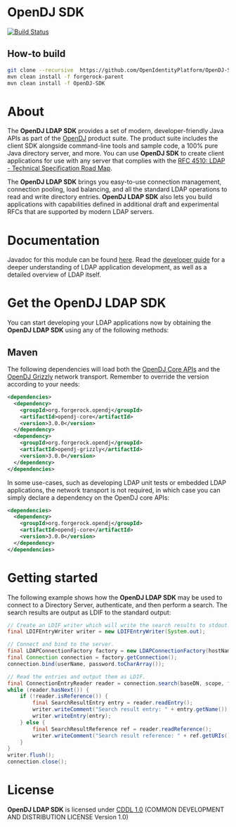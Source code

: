 <!--
  The contents of this file are subject to the terms of the Common Development and
  Distribution License (the License). You may not use this file except in compliance with the
  License.

  You can obtain a copy of the License at legal/CDDLv1.0.txt. See the License for the
  specific language governing permission and limitations under the License.

  When distributing Covered Software, include this CDDL Header Notice in each file and include
  the License file at legal/CDDLv1.0.txt. If applicable, add the following below the CDDL
  Header, with the fields enclosed by brackets [] replaced by your own identifying
  information: "Portions copyright [year] [name of copyright owner]".

  Copyright 2016 ForgeRock AS.
  Portions copyright 2017 3A Systems, LLC
  -->

OpenDJ SDK
==========
[![Build Status](https://travis-ci.org/OpenIdentityPlatform/OpenDJ-SDK.svg)](https://travis-ci.org/OpenIdentityPlatform/OpenDJ-SDK)

## How-to build

```bash
git clone --recursive  https://github.com/OpenIdentityPlatform/OpenDJ-SDK.git
mvn clean install -f forgerock-parent
mvn clean install -f OpenDJ-SDK
```

About
==========

The **OpenDJ LDAP SDK** provides a set of modern, developer-friendly Java APIs as part of the
[OpenDJ](https://github.com/OpenIdentityPlatform/OpenDJ) product suite. 
The product suite includes the client SDK alongside command-line tools and
sample code, a 100% pure Java directory server, and more. You can use **OpenDJ SDK** to create client applications
for use with any server that complies with the
[RFC 4510: LDAP - Technical Specification Road Map](http://tools.ietf.org/html/rfc4510).

The **OpenDJ LDAP SDK** brings you easy-to-use connection management, connection pooling, load balancing, and all the
standard LDAP operations to read and write directory entries. **OpenDJ LDAP SDK** also lets you build applications with
capabilities defined in additional draft and experimental RFCs that are supported by modern LDAP servers.

Documentation
=============

Javadoc for this module can be found [here](http://opendj.forgerock.org/opendj-core/apidocs/index.html). Read the
[developer guide](http://opendj.forgerock.org/doc/dev-guide/index.html) for a deeper understanding of LDAP application
development, as well as a detailed overview of LDAP itself.

Get the OpenDJ LDAP SDK
=======================

You can start developing your LDAP applications now by obtaining the **OpenDJ LDAP SDK** using any of the following
methods:

Maven
-----

The following dependencies will load both the [OpenDJ Core APIs](opendj-core) and the [OpenDJ Grizzly](opendj-grizzly)
network transport. Remember to override the version according to your needs:

```xml
<dependencies>
  <dependency>
    <groupId>org.forgerock.opendj</groupId>
    <artifactId>opendj-core</artifactId>
    <version>3.0.0</version>
  </dependency>
  <dependency>
    <groupId>org.forgerock.opendj</groupId>
    <artifactId>opendj-grizzly</artifactId>
    <version>3.0.0</version>
  </dependency>
</dependencies>
```

In some use-cases, such as developing LDAP unit tests or embedded LDAP applications, the network transport is not
required, in which case you can simply declare a dependency on the OpenDJ core APIs:

```xml
<dependencies>
  <dependency>
    <groupId>org.forgerock.opendj</groupId>
    <artifactId>opendj-core</artifactId>
    <version>3.0.0</version>
  </dependency>
</dependencies>
```


Getting started
===============

The following example shows how the **OpenDJ LDAP SDK** may be used to connect to a Directory Server, authenticate, and
then perform a search. The search results are output as LDIF to the standard output:

```java
// Create an LDIF writer which will write the search results to stdout.
final LDIFEntryWriter writer = new LDIFEntryWriter(System.out);

// Connect and bind to the server.
final LDAPConnectionFactory factory = new LDAPConnectionFactory(hostName, port);
final Connection connection = factory.getConnection();
connection.bind(userName, password.toCharArray());

// Read the entries and output them as LDIF.
final ConnectionEntryReader reader = connection.search(baseDN, scope, filter, attributes);
while (reader.hasNext()) {
    if (!reader.isReference()) {
        final SearchResultEntry entry = reader.readEntry();
        writer.writeComment("Search result entry: " + entry.getName());
        writer.writeEntry(entry);
    } else {
        final SearchResultReference ref = reader.readReference();
        writer.writeComment("Search result reference: " + ref.getURIs());
    }
}
writer.flush();
connection.close();
```

License
=======

**OpenDJ LDAP SDK** is licensed under [CDDL 1.0](legal-notices/CDDLv1_0.txt) (COMMON DEVELOPMENT AND DISTRIBUTION
LICENSE Version 1.0)
